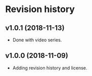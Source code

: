 Revision history
===================



v1.0.1 (2018-11-13)
---------------------

* Done with video series.


v1.0.0 (2018-11-09)
---------------------

* Adding revision history and license.
